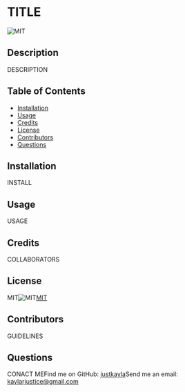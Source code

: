 
# TITLE

![MIT](https://img.shields.io/badge/License-MIT-brightgreen)

## Description
DESCRIPTION

## Table of Contents
- [Installation](#installation)
- [Usage](#usage)
- [Credits](#credits)
- [License](#license)
- [Contributors](#contributors)
- [Questions](#questions)

## Installation
INSTALL

## Usage
USAGE

## Credits
COLLABORATORS

## License
MIT![MIT](https://img.shields.io/badge/License-MIT-brightgreen)[MIT](https://choosealicense.com/licenses/mit/)

## Contributors
GUIDELINES

## Questions
CONACT MEFind me on GitHub: [justkayla](https://github.com/justkayla)Send me an email: kaylarjustice@gmail.com